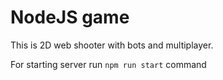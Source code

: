 # NodeJS game 
This is 2D web shooter with bots and multiplayer.

For starting server run `npm run start` command

